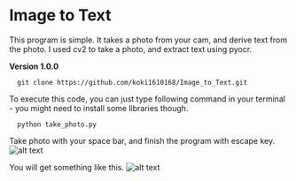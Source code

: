 # Image to Text

This program is simple. It takes a photo from your cam, and derive text from the photo.
I used cv2 to take a photo, and extract text using pyocr.

**Version 1.0.0**

```
  git clone https://github.com/koki1610168/Image_to_Text.git
```

To execute this code, you can just type following command in your terminal - you might need to install some libraries though.

```
  python take_photo.py
```

Take photo with your space bar, and finish the program with escape key.
![alt text]('./process.png')

You will get something like this.
![alt text]('./result.png')

